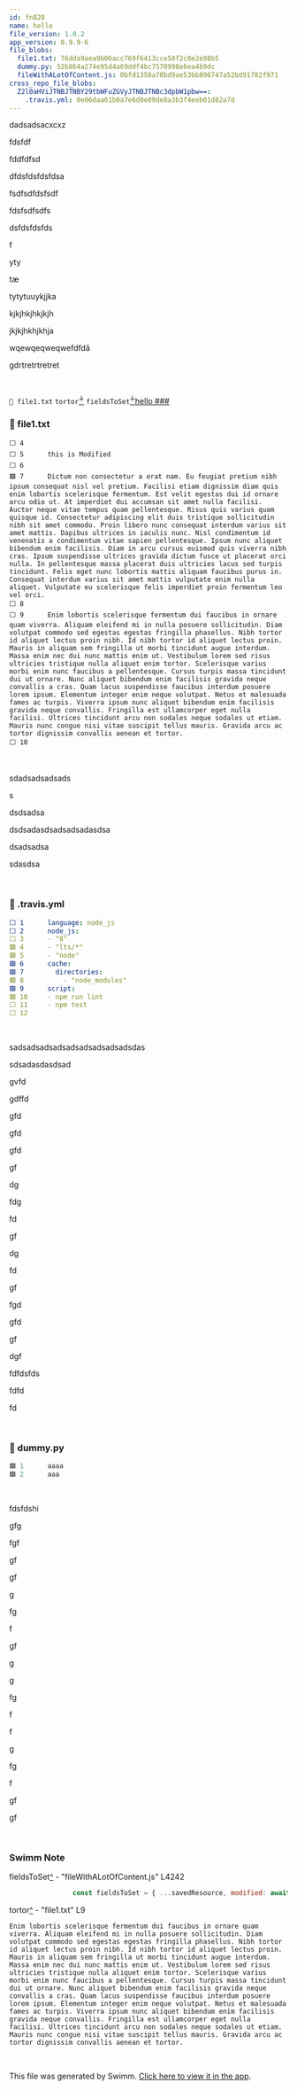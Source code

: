 ```yaml
---
id: fn828
name: hello
file_version: 1.0.2
app_version: 0.9.9-6
file_blobs:
  file1.txt: 76dda9aea9b06acc769f6413cce50f2c0e2e98b5
  dummy.py: 52b864a274e95d4a69ddf4bc7570998e6ea4b9dc
  fileWithALotOfContent.js: 0bfd1350a70bd9ae53bb896747a52bd91782f971
cross_repo_file_blobs:
  Z2l0aHViJTNBJTNBY29tbWFuZGVyJTNBJTNBc3dpbW1pbw==:
    .travis.yml: 0e06daa61b0a7e6d0e09de8a3b3f4eeb01d82a7d
---
```


dadsadsacxcxz

fdsfdf

fddfdfsd

dfdsfdsfdsfdsa




fsdfsdfdsfsdf

fdsfsdfsdfs




dsfdsfdsfds

f

yty

tæ

tytytuuykjjka




kjkjhkjhkjkjh

jkjkjhkhjkhja

wqewqeqweqwefdfdã

gdrtretrtretret




<br/>

`📄 file1.txt` `tortor`[<sup id="Z2jbKkI">↓</sup>](#f-Z2jbKkI) `fieldsToSet`[<sup id="Z2vmvjW">↓</sup>](#f-Z2vmvjW)[hello ### ](hello.1svxr.sw.md)
<!-- NOTE-swimm-snippet: the lines below link your snippet to Swimm -->
### 📄 file1.txt
```text
⬜ 4      
⬜ 5      this is Modified
⬜ 6      
🟩 7      Dictum non consectetur a erat nam. Eu feugiat pretium nibh ipsum consequat nisl vel pretium. Facilisi etiam dignissim diam quis enim lobortis scelerisque fermentum. Est velit egestas dui id ornare arcu odio ut. At imperdiet dui accumsan sit amet nulla facilisi. Auctor neque vitae tempus quam pellentesque. Risus quis varius quam quisque id. Consectetur adipiscing elit duis tristique sollicitudin nibh sit amet commodo. Proin libero nunc consequat interdum varius sit amet mattis. Dapibus ultrices in iaculis nunc. Nisl condimentum id venenatis a condimentum vitae sapien pellentesque. Ipsum nunc aliquet bibendum enim facilisis. Diam in arcu cursus euismod quis viverra nibh cras. Ipsum suspendisse ultrices gravida dictum fusce ut placerat orci nulla. In pellentesque massa placerat duis ultricies lacus sed turpis tincidunt. Felis eget nunc lobortis mattis aliquam faucibus purus in. Consequat interdum varius sit amet mattis vulputate enim nulla aliquet. Vulputate eu scelerisque felis imperdiet proin fermentum leo vel orci.
⬜ 8      
⬜ 9      Enim lobortis scelerisque fermentum dui faucibus in ornare quam viverra. Aliquam eleifend mi in nulla posuere sollicitudin. Diam volutpat commodo sed egestas egestas fringilla phasellus. Nibh tortor id aliquet lectus proin nibh. Id nibh tortor id aliquet lectus proin. Mauris in aliquam sem fringilla ut morbi tincidunt augue interdum. Massa enim nec dui nunc mattis enim ut. Vestibulum lorem sed risus ultricies tristique nulla aliquet enim tortor. Scelerisque varius morbi enim nunc faucibus a pellentesque. Cursus turpis massa tincidunt dui ut ornare. Nunc aliquet bibendum enim facilisis gravida neque convallis a cras. Quam lacus suspendisse faucibus interdum posuere lorem ipsum. Elementum integer enim neque volutpat. Netus et malesuada fames ac turpis. Viverra ipsum nunc aliquet bibendum enim facilisis gravida neque convallis. Fringilla est ullamcorper eget nulla facilisi. Ultrices tincidunt arcu non sodales neque sodales ut etiam. Mauris nunc congue nisi vitae suscipit tellus mauris. Gravida arcu ac tortor dignissim convallis aenean et tortor.
⬜ 10     
```

<br/>

sdadsadsadsads




s

dsdsadsa

dsdsadasdsadsadsadasdsa

dsadsadsa




sdasdsa

<br/>



<!-- NOTE-swimm-snippet: the lines below link your snippet to Swimm -->
<!-- NOTE-swimm-repo ::Z2l0aHViJTNBJTNBY29tbWFuZGVyJTNBJTNBc3dpbW1pbw==:: -->
### 📄 .travis.yml
```yaml
⬜ 1      language: node_js
⬜ 2      node_js:
⬜ 3      - "8"
🟩 4      - "lts/*"
🟩 5      - "node"
🟩 6      cache:
🟩 7        directories:
🟩 8          - "node_modules"
🟩 9      script:
🟩 10     - npm run lint
⬜ 11     - npm test
⬜ 12     
```

<br/>

sadsadsadsadsadsadsadsadsadsdas

sdsadasdasdsad

gvfd

gdffd

gfd

gfd

gfd

gf

dg

fdg

fd

gf

dg

fd

gf

fgd

gfd

gf

dgf

fdfdsfds

fdfd

fd




<br/>



<!-- NOTE-swimm-snippet: the lines below link your snippet to Swimm -->
### 📄 dummy.py
```python
🟩 1      aaaa
🟩 2      aaa
```

<br/>

fdsfdshi

gfg

fgf

gf

gf

g

fg

f

gf

g

g

fg

f

f

g

fg

f

gf

gf




<br/>

<!-- THIS IS AN AUTOGENERATED SECTION. DO NOT EDIT THIS SECTION DIRECTLY -->
### Swimm Note

<span id="f-Z2vmvjW">fieldsToSet</span>[^](#Z2vmvjW) - "fileWithALotOfContent.js" L4242
```javascript
                const fieldsToSet = { ...savedResource, modified: await firestore.firestoreTimestamp() };
```

<span id="f-Z2jbKkI">tortor</span>[^](#Z2jbKkI) - "file1.txt" L9
```text
Enim lobortis scelerisque fermentum dui faucibus in ornare quam viverra. Aliquam eleifend mi in nulla posuere sollicitudin. Diam volutpat commodo sed egestas egestas fringilla phasellus. Nibh tortor id aliquet lectus proin nibh. Id nibh tortor id aliquet lectus proin. Mauris in aliquam sem fringilla ut morbi tincidunt augue interdum. Massa enim nec dui nunc mattis enim ut. Vestibulum lorem sed risus ultricies tristique nulla aliquet enim tortor. Scelerisque varius morbi enim nunc faucibus a pellentesque. Cursus turpis massa tincidunt dui ut ornare. Nunc aliquet bibendum enim facilisis gravida neque convallis a cras. Quam lacus suspendisse faucibus interdum posuere lorem ipsum. Elementum integer enim neque volutpat. Netus et malesuada fames ac turpis. Viverra ipsum nunc aliquet bibendum enim facilisis gravida neque convallis. Fringilla est ullamcorper eget nulla facilisi. Ultrices tincidunt arcu non sodales neque sodales ut etiam. Mauris nunc congue nisi vitae suscipit tellus mauris. Gravida arcu ac tortor dignissim convallis aenean et tortor.
```

<br/>

This file was generated by Swimm. [Click here to view it in the app](http://localhost:5000/repos/Z2l0aHViJTNBJTNBdGVzdC1naXRodWItYXBwJTNBJTNBc3dpbW1pbw==/docs/fn828).